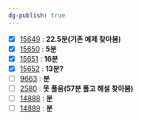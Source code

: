 ```yaml
---
dg-publish: true
---
```

- [x] [15649](https://boj.kr/15649) : **22.5분(기존 예제 찾아봄)**
- [x] [15650](https://boj.kr/15650) : **5분**
- [x] [15651](https://boj.kr/15651) : **16분**
- [x] [15652](https://boj.kr/15652) : **13분?**
- [ ] [9663](https://boj.kr/9663) : **분**
- [ ] [2580](https://boj.kr/2580) : **못 풀음(57분 풀고 해설 찾아봄)**
- [ ] [14888](https://boj.kr/14888) : **분**
- [ ] [14889](https://boj.kr/14889) : **분**